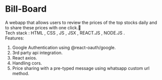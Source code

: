 # Bill-Board
A webapp that allows users to review the prices of the top stocks daily and to share these prices with one click.:dizzy:    
Tech stack : HTML , CSS , JS , JSX , REACT.JS , NODE.JS .    
Features:    
1. Google Authentication using @react-oauth/google.         
2. 3rd party api integration.    
3. React axios.    
4. Handling cors.    
5. Price sharing with a pre-typed message using whatsapp custom url method.    

